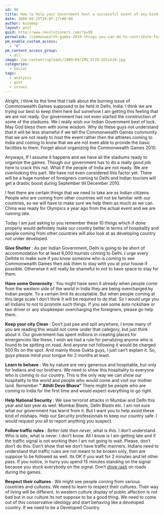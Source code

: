 ```yaml
---
id: 98
title: How to help your Government host a successful event of any kind
date: 2009-09-25T19:07:17+00:00
author: ku1deep
layout: post
guid: http://www.revolutioners.com/?p=98
permalink: /commonwealth-games-2010-things-you-can-do-to-contribute-for-a-successful-event/
pm_enable_custom_access:
  - "0"
pm_content_access_group:
  - all
image: /wp-content/uploads/2009/09/IMG_5778-825x510.jpg
categories:
  - Social
tags:
  - analysis
  - govt
  - issues
---
```

Alright, I think its the time that I talk about the burning issue of Commonwealth Games supposed to be held in Delhi, India. I think we are trying our best to keep them here but somehow I am getting this feeling that we are not ready. Our government has not even started the construction of some of the stadiums. We I really wish our Indian Government best of luck. May God bless them with some wisdom. Why do these guys not understand that it will be less shameful if we tell the Commonwealth Games community that we are not ready to host the event rather then the athletes coming to India and coming to know that we are not even able to provide the basic facilities to them. Forget about organizing the Commonwealth Games 2010.

Anyways, If I assume it happens and we have all the stadiums ready to organize the games. Though our government has to do a really good job here to crack this nut. What if the people of India are not ready. We are overlooking this part. We have not even considered this factor yet. There will be a huge number of foreigners coming to Delhi and Indian tourism will get a drastic boost during September till December 2010.

I feel there are certain things that we need to take are as Indian citizens. People who are coming from other countries will not be familiar with our countries, so we will have to make sure we help them as much as we can. China was ready for Olympics a year ago from the actual event and we are running late.

Today I am just asking to you remember these 10 things which if done properly would definitely make our country better in terms of hospitality and people coming from other countries will also look at as developing country not under developed.

**Give Shelter** : As per Indian Government, Delhi is going to be short of accommodation for at least 6,000 tourists coming to Delhi. I urge every Delhite to make sure if you know someone who is coming to see Commonwealth Games then ask them to stay with you at your house if possible. Otherwise it will really be shameful to not to have space to stay for them.

**Have some Generosity** : You might have seen it already when people come from the western side of the world in India they are being overcharged by Indian people. To a certain limit its acceptable. But when people coming at this large scale I don’t think it will be required to do that. So I would urge you all Indians to not to promote such things. If you see some auto rickshaw or taxi driver or any shopkeeper overcharging the foreigners, please go help them.

**Keep your city Clean** : Don’t just pee and spit anywhere, I know many of you are reading this would not come under that category, but just think about it. Our government has spent millions in creating places for emergencies like these. I wish we had a rule for penalizing anyone who is found to be spitting on road. And anyone not following it would be charged 500 Rs on the spot. And mainly those Gukta guys, I just can’t explain it. So, guys please mind your tongue for 2 months at least.

**Learn to behave** : We by nature are very generous and hospitable, but only for Indians and our brothers. We need to show this hospitality to everyone who is coming to our country. This is the only way we can show our hospitality to the world and people who would come and visit our mother land. Remember **” Athiti Devo Bhava”** There might be people who are coming to India for the first time and would expect everything to go right.

**Help National Security** : We saw terrorist attacks in Mumbai and Delhi this year and last year as well. Mumbai Blasts, Delhi Blasts etc. I am not sure what our government has learnt from it. But I want you to help avoid these kind of mishaps. Help our Security professionals to keep our country safe. I would request you all to report anything you suspect.

**Follow traffic rules** : _Better late then never_, what is this. I don’t understand. Who is _late_, what is never. I don’t know. All I know is I am getting late and if the traffic signal is not working then I am not going to wait. Please, don’t don’t do this. Don’t show that we don’t have traffic manners. Indians need to understand that traffic rules are not meant to be broken only, then are suppose to be followed as well. Its OK if you wait for 2 minutes and let other pass. If you notice, in hurry you spend 15 minutes standing on the signal because you stuck everybody on the signal. Don’t [drive rash](http://www.revolutioners.com/tips-for-rash-driving-on-indian-roads/) on roads during the games.

**Respect their cultures** : We might see people coming from various countries and cultures. We need to learn to respect their cultures. Their way of living will be different. In western culture display of public affection is not bad but in our culture its not suppose to be a good thing. We need to come out of this conservative ideology and start behaving like a developed country. If we need to be a Developed Country.